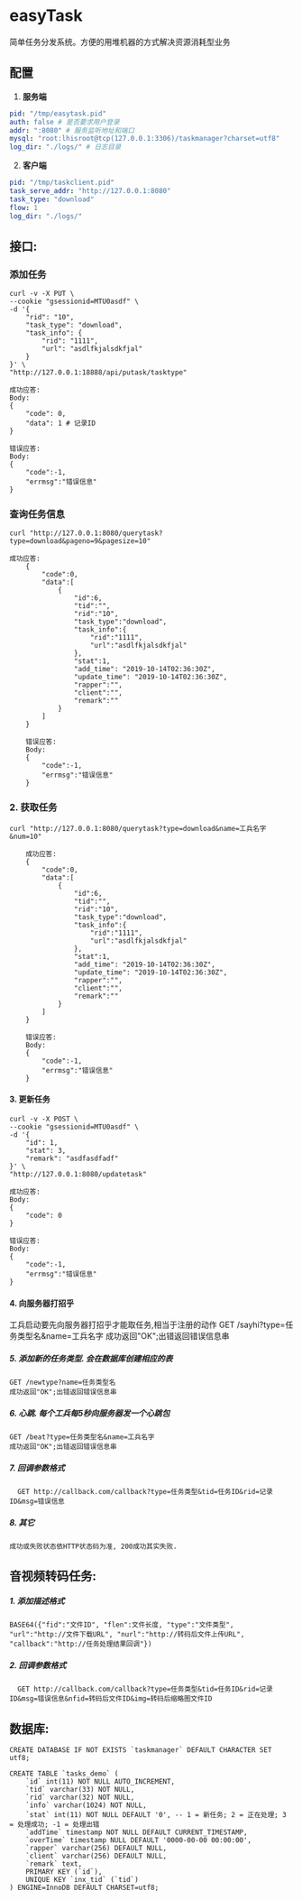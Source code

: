 # easyTask

简单任务分发系统。方便的用堆机器的方式解决资源消耗型业务

## 配置

1. **服务端**

```yaml
pid: "/tmp/easytask.pid"
auth: false # 是否要求用户登录
addr: ":8080" # 服务监听地址和端口
mysql: "root:lhisroot@tcp(127.0.0.1:3306)/taskmanager?charset=utf8" 
log_dir: "./logs/" # 日志目录
```

2. **客户端**

```yaml
pid: "/tmp/taskclient.pid"
task_serve_addr: "http://127.0.0.1:8080"
task_type: "download"
flow: 1
log_dir: "./logs/"
```



## 接口:

### 添加任务

```
curl -v -X PUT \
--cookie "gsessionid=MTU0asdf" \
-d '{
    "rid": "10",
    "task_type": "download",
    "task_info": {
        "rid": "1111",
        "url": "asdlfkjalsdkfjal"
    }
}' \
"http://127.0.0.1:18888/api/putask/tasktype"
    
成功应答:
Body:
{
    "code": 0,
    "data": 1 # 记录ID
}
    
错误应答:
Body:
{
    "code":-1,
    "errmsg":"错误信息" 
}
````

### 查询任务信息

```
curl "http://127.0.0.1:8080/querytask?type=download&pageno=9&pagesize=10"
    
成功应答:
    {
        "code":0,
        "data":[
            {
                "id":6,
                "tid":"",
                "rid":"10",
                "task_type":"download",
                "task_info":{
                    "rid":"1111",
                    "url":"asdlfkjalsdkfjal"
                },
                "stat":1,
                "add_time": "2019-10-14T02:36:30Z",
                "update_time": "2019-10-14T02:36:30Z",
                "rapper":"",
                "client":"",
                "remark":""
            }
        ]
    }
    
    错误应答:
    Body:
    {
        "code":-1,
        "errmsg":"错误信息" 
    }
```

### 2. 获取任务

```
curl "http://127.0.0.1:8080/querytask?type=download&name=工兵名字&num=10"
    
    成功应答:
    {
        "code":0,
        "data":[
            {
                "id":6,
                "tid":"",
                "rid":"10",
                "task_type":"download",
                "task_info":{
                    "rid":"1111",
                    "url":"asdlfkjalsdkfjal"
                },
                "stat":1,
                "add_time": "2019-10-14T02:36:30Z",
                "update_time": "2019-10-14T02:36:30Z",
                "rapper":"",
                "client":"",
                "remark":""
            }
        ]
    }
    
    错误应答:
    Body:
    {
        "code":-1,
        "errmsg":"错误信息" 
    }
```




#### 3. 更新任务

```
curl -v -X POST \
--cookie "gsessionid=MTU0asdf" \
-d '{
    "id": 1,
    "stat": 3,
    "remark": "asdfasdfadf"
}' \
"http://127.0.0.1:8080/updatetask"
        
成功应答:
Body:
{
    "code": 0
}
        
错误应答:
Body:
{
    "code":-1,
    "errmsg":"错误信息" 
}
```


#### 4. 向服务器打招乎

工兵启动要先向服务器打招乎才能取任务,相当于注册的动作
	GET /sayhi?type=任务类型名&name=工兵名字
	成功返回"OK";出错返回错误信息串

##### 5. 添加新的任务类型. 会在数据库创建相应的表
    GET /newtype?name=任务类型名
    成功返回"OK";出错返回错误信息串

##### 6. 心跳. 每个工兵每5秒向服务器发一个心跳包
    GET /beat?type=任务类型名&name=工兵名字
    成功返回"OK";出错返回错误信息串

##### 7. 回调参数格式
      GET http://callback.com/callback?type=任务类型&tid=任务ID&rid=记录ID&msg=错误信息

##### 8. 其它
    成功或失败状态依HTTP状态码为准, 200成功其实失败.

音视频转码任务:
--------------

##### 1. 添加描述格式
    BASE64({"fid":"文件ID", "flen":文件长度, "type":"文件类型", "url":"http://文件下载URL", "nurl":"http://转码后文件上传URL", "callback":"http://任务处理结果回调"})

##### 2. 回调参数格式
      GET http://callback.com/callback?type=任务类型&tid=任务ID&rid=记录ID&msg=错误信息&nfid=转码后文件ID&img=转码后缩略图文件ID

数据库:
------
	CREATE DATABASE IF NOT EXISTS `taskmanager` DEFAULT CHARACTER SET utf8;
	
	CREATE TABLE `tasks_demo` (
		`id` int(11) NOT NULL AUTO_INCREMENT,
		`tid` varchar(33) NOT NULL,
		`rid` varchar(32) NOT NULL,
		`info` varchar(1024) NOT NULL,
		`stat` int(11) NOT NULL DEFAULT '0', -- 1 = 新任务; 2 = 正在处理; 3 = 处理成功; -1 = 处理出错
		`addTime` timestamp NOT NULL DEFAULT CURRENT_TIMESTAMP,
		`overTime` timestamp NULL DEFAULT '0000-00-00 00:00:00',
		`rapper` varchar(256) DEFAULT NULL,
		`client` varchar(256) DEFAULT NULL,
		`remark` text,
		PRIMARY KEY (`id`),
		UNIQUE KEY `inx_tid` (`tid`)
	) ENGINE=InnoDB DEFAULT CHARSET=utf8;




